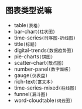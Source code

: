 ## 图表类型说嘛
- table`(表格)`
- bar-chart`(柱状图)`
- time-series`(时序图-折线图)`
- title`(标题)`
- digital-trends`(数据趋势图)`
- pie-charts`(饼图)`
- scatter-chart`(散点图)`
- number-panel`(数字面板)`
- gauge`(仪表盘)`
- rich-text`(富文本)`
- time-series-mixed`(柱线图)`
- funnel`(漏斗图)`
- word-cloudtable`(词云图)`
